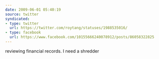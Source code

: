 ```yaml
---
date: 2009-06-01 05:40:19
source: twitter
syndicated:
- type: twitter
  url: https://twitter.com/roytang/statuses/1988535016/
- type: facebook
  url: https://www.facebook.com/10155666240078912/posts/86058322825
---
```


reviewing financial records. I need a shredder